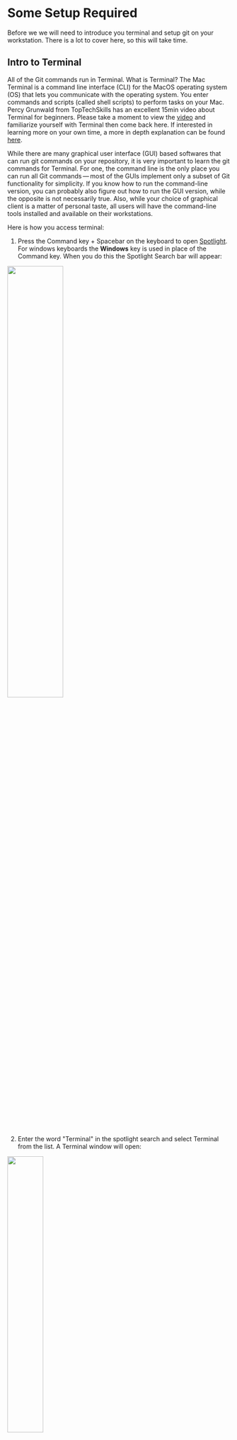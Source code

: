 # Some Setup Required
Before we we will need to introduce you terminal and setup git on your workstation. There is a lot to cover here, so this will take time. 

## Intro to Terminal
All of the Git commands run in Terminal. What is Terminal? The Mac Terminal is a command line interface (CLI) for the MacOS operating system (OS) that lets you communicate with the operating system. You enter commands and scripts (called shell scripts) to perform tasks on your Mac. Percy Grunwald from TopTechSkills has an excellent 15min video about Terminal for beginners. Please take a moment to view the [video](https://www.youtube.com/watch?v=aKRYQsKR46I) and familiarize yourself with Terminal then come back here. If interested in learning more on your own time, a more in depth explanation can be found [here](https://www.youtube.com/watch?v=ogWoUU2DXBU). 

While there are many graphical user interface (GUI) based softwares that can run git commands on your repository, it is very important to learn the git commands for Terminal. For one, the command line is the only place you can run all Git commands — most of the GUIs implement only a subset of Git functionality for simplicity. If you know how to run the command-line version, you can probably also figure out how to run the GUI version, while the opposite is not necessarily true. Also, while your choice of graphical client is a matter of personal taste, all users will have the command-line tools installed and available on their workstations.

Here is how you access terminal:

1. Press the Command key + Spacebar on the keyboard to open [Spotlight](https://support.apple.com/guide/mac-help/search-with-spotlight-mchlp1008/mac). For windows keyboards the **Windows** key is used in place of the Command key.  When you do this the Spotlight Search bar will appear:

<img src="images/spotlight.png" width="50%" height="50%">

2. Enter the word "Terminal" in the spotlight search and select Terminal from the list. A Terminal window will open:

<img src="images/terminalwindow.png" width="40%" height="40%">

3. When you open terminal it will open in the home directory by default. The home directory is the logged-in users working folder. You know you are in the home directory when you see the following :
   
```
 userName@ComputerName ~ %
```    
The ~ (tilde) indicates you are in the home directory. 

Here are some useful commands for terminal (% is prompt and not part of the command):

```
- To see the path of your current directory (Print Working Directory):
% pwd
- To list content of current directory (List items):
% ls
- To navigate to a folder enter folder name after cd (you don't include <around the name>, this is just an example): 
% cd <folder_Name>
- To navigate back up one folder:
% cd ..
- To navigate back up two folders:
% cd ../..
- To navigate to the root folder:
% cd /
- To navigate to the home folder:
% cd ~
- To clear the screen (just leave a prompt):
% clear
- To create a file (you must enter the file extension):
% touch <filename.html>
- To create a folder (Make Directory):
% mkdir <folderName>
- To remove/delete a file:
% rm <index.html>
- To remove/delete an empty folder:
% rmdir <folderName>
- To remove/delete a folder and all of its contents use the "-r" flag (be very careful, this can't be undone):
% rm -r <folderName>
- To copy a file (must be in the folder you want to copy into, expressed as ./ at the end):
% cp <filepath/fileName> ./
Example: copy "index.html" file from "webcourse" folder into your current folder:
% cp webcourse/index.html ./
- To copy an empty folder (must be in the folder you want to copy into, expressed as ./ at the end):
% cp <folderName> ./
- To copy a folder and all of the contents use the -r "flag" (must be in the folder you want to copy into, expressed as ./ at the end):
% cp -r <folderName> ./
Example: copy "webcourse" folder into your current folder and all of its contents you use the "-r" flag:
% cp -r webcourse ./
- To include a space in folder or file name include a \ and then include the space (try to avoid using spaces in file and folder names):
The following will create a folder named "new folder"
% mkdir new\ folder
The following will create a file named "index ten.html"
% touch index\ ten.html
You must also use the backslash to access the directory:
The following will acccess the folder with the name "new folder"
% cd new\ folder
```
Please note that you want to refrain from using spaces when creating file/folder names. We only talk about it here in case you encounter it. Each project will have certain rules around naming conventions. The most common [naming conventions](https://www.freecodecamp.org/news/programming-naming-conventions-explained/) are camel case (camelCase), snake case (snake_case), kebab case (kebab-case), or pascal case (PascalCase). During our course we will be using camel case. 

Please note that there are also [keyboard shortcuts](https://support.apple.com/guide/terminal/keyboard-shortcuts-trmlshtcts/2.14/mac/14.0) for Terminal that you might find useful. 

## Remote Repository Account
Can you use Git without a remote repository account such as GitHub? Yes, but then your repository will only be available locally and not available to others. You want to push your repository to a remote repository in order to collaborate with others. During this course we will be using GitHub; remember their are other services out there. Remember, *Git* is local, *GitHub* is for remote repositories. 

Do you have a GitHub account? If you do, great, if not, please create one here [GitHub Sign Up](https://github.com/signup?ref_cta=Sign+up&ref_loc=header+logged+out&ref_page=%2F&source=header-home). Make sure to use your **personal** email when creating the GitHub account. You will eventually use this account to store your work and possiblky use on your resume. A couple of things about your GitHub account:
   - When creating a username for GitHub make sure to keep it professional. This will be somewhat of a presentation card when searching for employment. 
   - Make sure to use two factor authentication when creating your account.
   - Write down your GitHub username, password, and email for future use. You will need this for password recovery. 
   - Email your GitHub username to your technical instructor.

After creating your GitHub account we will come back here.  

## Do you have Git installed?
Now that you have been introduced to Terminal and have a GitHub account let us get going with Git. Since we will be working with Macs, all steps are for MacOS. Most MacOS computers have Git pre-installed you just have to get it activated. If you want to work from home you have to take a couple more steps (more details later). 

1. Make sure to confirm that you have Git installed. You can do this by running the following git command in Terminal:
```
% git --version
```
Terminal will output something like this:
```
% git version 2.39.2
```

Not installed? Here is a guide on how to install Git on your computer: [Install Git](https://git-scm.com/book/en/v2/Getting-Started-Installing-Git). Follow the steps in order to install Git (make sure to follow steps for your operating system - MacOS or Windows ). 

2. Once you have Git installed we need to customize the environment:

From the Terminal command prompt let's make sure to set up your identity by setting your GitHub user name and email address that you set up earlier. This is important because every Git commit uses this information, and it’s immutably baked into the commits you start creating. In Terminal enter the following (enter **your** information inside the quotation marks): 
```
% git config --global user.name "your-github-user-name"
% git config --global user.email "your@email.com"
```

If you want to check your configuration settings enter the following command in Terminal:

```
git config --list
````
This command will list all the settings Git can find at that point (yours will look different):
```
$ git config --list
user.name=John Doe
user.email=johndoe@example.com
color.status=auto
color.branch=auto
color.interactive=auto
color.diff=auto
```
This initial set up applies to all the Git repositories on the workstation you currently are working on. If you move to another workstation you will need to repeat this process. 

There are a lot of Git commands and you are not expected to know them all. You can always use a reference for the [Git commands](https://git-scm.com/book/en/v2/Appendix-C%3A-Git-Commands-Setup-and-Config) or download one of the following cheat sheets: 
[GitHub Education Git Commands Cheat Sheet](images/git-cheat-sheet-education.pdf) or [GitLab Git Commands Cheat Sheet](images/images/git-cheat-sheet.pdf)

## Your Work/Projects Folder
Since you will be working on shared computer lets make sure to create folder for all of your projects. This will make it easier later on to find your work and not lose it.

1. Open Terminal. Terminal opens in the home directory. While in this home directory create a folder with your name (first initial and Last Name). If your name is "Wallace Grommet" the folder name will be "wGrommet". Enter the following command:

```
mkdir <yourName>
```
You can double check that you created the folder by entering the following command:

```
ls
```
This Terminal command shows you the contents of the folder and you should see the folder you just created listed.

2. Navigate to your folder by entering the following command:

```
% cd <yourName>
```
3. Check to see if you are in your folder. The Terminal prompt should look something like this:

```
<yourName> %
``` 
You just created a folder to save all of your work. Every time you open Terminal you will navigate to this folder before starting your work. 


## [Next - Step 3: Working in a Team](3_TeamRepository.md)
